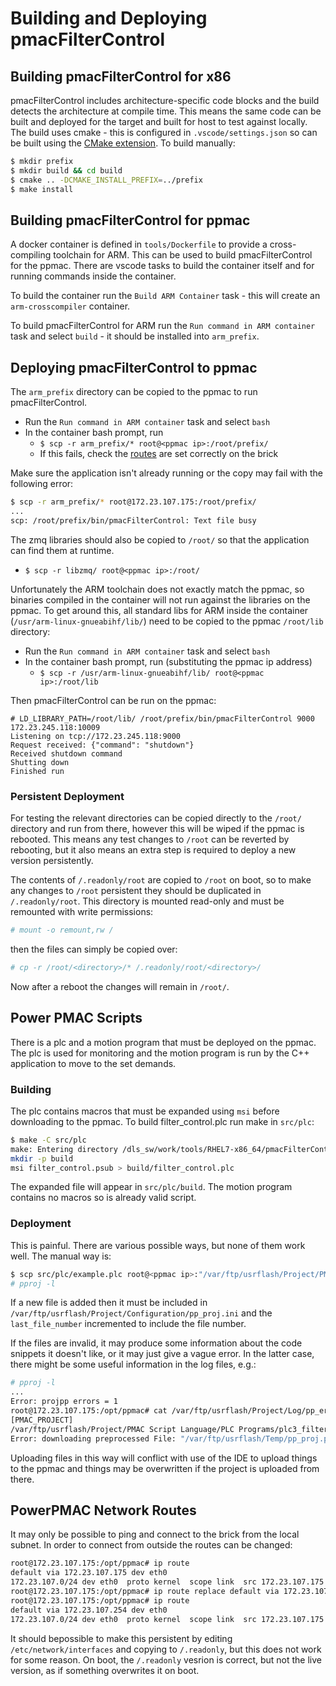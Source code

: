 # Building and Deploying pmacFilterControl

## Building pmacFilterControl for x86

pmacFilterControl includes architecture-specific code blocks and the build detects the
architecture at compile time. This means the same code can be built and deployed for the
target and built for host to test against locally. The build uses cmake - this is
configured in `.vscode/settings.json` so can be built using the [CMake extension](https://marketplace.visualstudio.com/items?itemName=twxs.cmake).
To build manually:

```bash
$ mkdir prefix
$ mkdir build && cd build
$ cmake .. -DCMAKE_INSTALL_PREFIX=../prefix
$ make install
```

## Building pmacFilterControl for ppmac

A docker container is defined in `tools/Dockerfile` to provide a cross-compiling
toolchain for ARM. This can be used to build pmacFilterControl for the ppmac. There are
vscode tasks to build the container itself and for running commands inside the
container.

To build the container run the `Build ARM Container` task - this will create an
`arm-crosscompiler` container.

To build pmacFilterControl for ARM run the `Run command in ARM container` task and
select `build` - it should be installed into `arm_prefix`.

## Deploying pmacFilterControl to ppmac

The `arm_prefix` directory can be copied to the ppmac to run pmacFilterControl.

- Run the `Run command in ARM container` task and select `bash`
- In the container bash prompt, run
  - `$ scp -r arm_prefix/* root@<ppmac ip>:/root/prefix/`
  - If this fails, check the [routes](#powerpmac-network-routes) are set correctly on the brick

Make sure the application isn't already running or the copy may fail with the following
error:

```bash
$ scp -r arm_prefix/* root@172.23.107.175:/root/prefix/
...
scp: /root/prefix/bin/pmacFilterControl: Text file busy
```

The zmq libraries should also be copied to `/root/` so that the application can find
them at runtime.

  - `$ scp -r libzmq/ root@<ppmac ip>:/root/`

Unfortunately the ARM toolchain does not exactly match the ppmac, so binaries compiled
in the container will not run against the libraries on the ppmac. To get around this,
all standard libs for ARM inside the container (`/usr/arm-linux-gnueabihf/lib/`) need to
be copied to the ppmac `/root/lib` directory:

- Run the `Run command in ARM container` task and select `bash`
- In the container bash prompt, run (substituting the ppmac ip address)
  - `$ scp -r /usr/arm-linux-gnueabihf/lib/ root@<ppmac ip>:/root/lib`

Then pmacFilterControl can be run on the ppmac:

```
# LD_LIBRARY_PATH=/root/lib/ /root/prefix/bin/pmacFilterControl 9000 172.23.245.118:10009
Listening on tcp://172.23.245.118:9000
Request received: {"command": "shutdown"}
Received shutdown command
Shutting down
Finished run
```

### Persistent Deployment

For testing the relevant directories can be copied directly to the `/root/` directory
and run from there, however this will be wiped if the ppmac is rebooted. This means any
test changes to `/root` can be reverted by rebooting, but it also means an extra step is
required to deploy a new version persistently.

The contents of `/.readonly/root` are copied to `/root` on boot, so to make any changes
to `/root` persistent they should be duplicated in `/.readonly/root`. This directory is
mounted read-only and must be remounted with write permissions:

```bash
# mount -o remount,rw /
```

then the files can simply be copied over:

```bash
# cp -r /root/<directory>/* /.readonly/root/<directory>/
```

Now after a reboot the changes will remain in `/root/`.

## Power PMAC Scripts

There is a plc and a motion program that must be deployed on the ppmac. The plc is used
for monitoring and the motion program is run by the C++ application to move to the set
demands.

### Building

The plc contains macros that must be expanded using `msi` before downloading to the
ppmac. To build filter_control.plc run make in `src/plc`:

```bash
$ make -C src/plc
make: Entering directory /dls_sw/work/tools/RHEL7-x86_64/pmacFilterControl/src/plc
mkdir -p build
msi filter_control.psub > build/filter_control.plc
```

The expanded file will appear in `src/plc/build`. The motion program contains no macros
so is already valid script.

### Deployment

This is painful. There are various possible ways, but none of them work well. The manual
way is:

```bash
$ scp src/plc/example.plc root@<ppmac ip>:"/var/ftp/usrflash/Project/PMAC\ Script\ Language/PLC\ Programs/plc3_filter_control.plc"
# pproj -l
```

If a new file is added then it must be included in `/var/ftp/usrflash/Project/Configuration/pp_proj.ini`
and the `last_file_number` incremented to include the file number.

If the files are invalid, it may produce some information about the code snippets it
doesn't like, or it may just give a vague error. In the latter case, there might be some
useful information in the log files, e.g.:

```bash
# pproj -l
...
Error: projpp errors = 1
root@172.23.107.175:/opt/ppmac# cat /var/ftp/usrflash/Project/Log/pp_error.log
[PMAC_PROJECT]
/var/ftp/usrflash/Project/PMAC Script Language/PLC Programs/plc3_filter_control.plc:168:1: error #31: invalid data:  while (M140 != 1) and (M240 != 1) and (M340 != 1) and (M440 != 1) {}
Error: downloading preprocessed File: "/var/ftp/usrflash/Temp/pp_proj.pma"
```

Uploading files in this way will conflict with use of the IDE to upload things to the
ppmac and things may be overwritten if the project is uploaded from there.

## PowerPMAC Network Routes

It may only be possible to ping and connect to the brick from the local subnet. In order
to connect from outside the routes can be changed:

```bash
root@172.23.107.175:/opt/ppmac# ip route
default via 172.23.107.175 dev eth0
172.23.107.0/24 dev eth0  proto kernel  scope link  src 172.23.107.175
root@172.23.107.175:/opt/ppmac# ip route replace default via 172.23.107.254 dev eth0
root@172.23.107.175:/opt/ppmac# ip route
default via 172.23.107.254 dev eth0
172.23.107.0/24 dev eth0  proto kernel  scope link  src 172.23.107.175
```

It should bepossible to make this persistent by editing `/etc/network/interfaces` and
copying to `/.readonly`, but this does not work for some reason. On boot, the
`/.readonly` vesrion is correct, but not the live version, as if something overwrites
it on boot.
